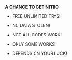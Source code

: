 **A CHANCE TO GET NITRO**

- FREE UNLIMITED TRYS!

- NO DATA STOLEN!

- NOT ALL CODES WORK!

- ONLY SOME WORKS!

- DEPENDS ON YOUR LUCK!
